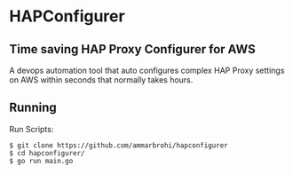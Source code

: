 # HAPConfigurer
## Time saving HAP Proxy Configurer for AWS
A devops automation tool that auto configures complex HAP Proxy settings on AWS within seconds that normally takes hours.


## Running

Run Scripts:

```
$ git clone https://github.com/ammarbrohi/hapconfigurer
$ cd hapconfigurer/
$ go run main.go
```